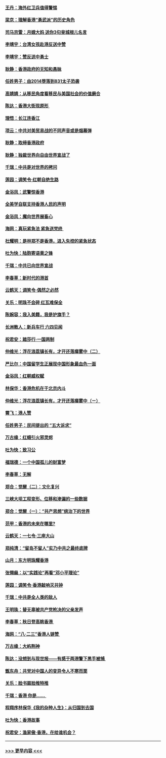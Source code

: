 #### [王丹：海外红卫兵值得警惕](../pages/nsc993/n11498138.md?t=09041144) 
#### [梁京：理解香港“勇武派”的历史角色](../pages/nsc993/n11498006.md?t=09041144) 
#### [司马京雷：月娥大妈  送你3句皇城根儿名言](../pages/nsc993/n11497885.md?t=09041144) 
#### [李靖宇：台湾女孩赴港反送中赞](../pages/nsc993/n11497721.md?t=09041144) 
#### [李靖宇：赞反送中勇士](../pages/nsc993/n11497452.md?t=09041144) 
#### [耿静：香港政府的无知和愚昧](../pages/nsc993/n11494238.md?t=09041144) 
#### [任姓男子：由2014堕落到831太子恐袭](../pages/nsc993/n11496683.md?t=09041144) 
#### [高婧婧：从移民角度看移民与美国社会的价值磨合](../pages/nsc993/n11495757.md?t=09041144) 
#### [陈达：香港大街现原形 ](../pages/nsc993/n11495441.md?t=09041144) 
#### [理悟：长江连香江](../pages/nsc993/n11495377.md?t=09041144) 
#### [项云：中共对美贸易战的不同声音或是烟幕弹](../pages/nsc993/n11494929.md?t=09041144) 
#### [耿静：取缔香港政府](../pages/nsc993/n11494218.md?t=09041144) 
#### [耿静：独裁世界向自由世界宣战了](../pages/nsc993/n11494190.md?t=09041144) 
#### [千瑞：中共是对世界的拷问](../pages/nsc993/n11493021.md?t=09041144) 
#### [莲园：调笑令‧红朝自绝生路](../pages/nsc993/n11493011.md?t=09041144) 
#### [金浴凤：武警惊香港](../pages/nsc993/n11492994.md?t=09041144) 
#### [全美学自联支持香港人民的声明](../pages/nsc993/n11492630.md?t=09041144) 
#### [金浴凤：魔向世界展畜心](../pages/nsc993/n11492599.md?t=09041144) 
#### [海网：真玩紧急法 紧急送党终 ](../pages/nsc993/n11492535.md?t=09041144) 
#### [杜耀明：是林郑不是香港，进入失控的紧急状态](../pages/nsc993/n11491420.md?t=09041144) 
#### [吐为快：陆胞寄语黄之锋](../pages/nsc993/n11491117.md?t=09041144) 
#### [千瑞：中共已向世界宣战](../pages/nsc993/n11490123.md?t=09041144) 
#### [李春草：新时代的港首](../pages/nsc993/n11489864.md?t=09041144) 
#### [云鹤天：调笑令·偶然之必然](../pages/nsc993/n11489701.md?t=09041144) 
#### [关乐：明珠不会碎 红瓦难保全](../pages/nsc993/n11489647.md?t=09041144) 
#### [陈婉容：我入美籍，我是护旗手？](../pages/nsc993/n11487908.md?t=09041144) 
#### [长洲散人：新兵车行 六四见闻](../pages/nsc993/n11487729.md?t=09041144) 
#### [祝君安：踏莎行‧一国两制](../pages/nsc993/n11487699.md?t=09041144) 
#### [仲维光：浮花浪蕊镇长有，才开还落瘴雾中（二）](../pages/nsc993/n11483286.md?t=09041144) 
#### [严比尔：中国留学生正展现中国形象最血色一面](../pages/nsc993/n11485145.md?t=09041144) 
#### [金浴凤：红朝威权赋](../pages/nsc993/n11485191.md?t=09041144) 
#### [林保华：香港危机在于北京内斗](../pages/nsc993/n11484593.md?t=09041144) 
#### [仲维光：浮花浪蕊镇长有，才开还落瘴雾中（ㄧ）](../pages/nsc993/n11483259.md?t=09041144) 
#### [霄飞：港人赞](../pages/nsc993/n11482957.md?t=09041144) 
#### [任姓男子：民间提出的 “五大诉求”](../pages/nsc993/n11482897.md?t=09041144) 
#### [万古缘：红蛾引火邪灵烬](../pages/nsc993/n11482886.md?t=09041144) 
#### [吐为快：致习公](../pages/nsc993/n11482867.md?t=09041144) 
#### [福瑞德：一个中国孤儿的财富梦](../pages/nsc993/n11482817.md?t=09041144) 
#### [李春草：无解](../pages/nsc993/n11482791.md?t=09041144) 
#### [郑合：觉醒（二）：文化复兴](../pages/nsc993/n11478025.md?t=09041144) 
#### [三峡大坝工程变形、位移和渗漏的一些数据](../pages/nsc993/n11478232.md?t=09041144) 
#### [郑合：觉醒（一）：“共产思想”统治下的世界](../pages/nsc993/n11477663.md?t=09041144) 
#### [范甲：香港的未来在哪里?](../pages/nsc993/n11477249.md?t=09041144) 
#### [云鹤天：一七令·三座大山](../pages/nsc993/n11477192.md?t=09041144) 
#### [郑纯清：“留岛不留人”实乃中共之最终底牌](../pages/nsc993/n11476160.md?t=09041144) 
#### [山月：东方明珠耀香港](../pages/nsc993/n11476077.md?t=09041144) 
#### [张翎燊：以“实践论”再看“邓小平理论”](../pages/nsc993/n11475733.md?t=09041144) 
#### [莲园：调笑令‧香港敲响灭共钟](../pages/nsc993/n11475723.md?t=09041144) 
#### [千瑞：中共是全人类的敌人](../pages/nsc993/n11475329.md?t=09041144) 
#### [王明珠：替无辜被共产党枪决的父亲发声](../pages/nsc993/n11474570.md?t=09041144) 
#### [李春草：秋日登高眺香港 ](../pages/nsc993/n11474491.md?t=09041144) 
#### [海网：“八·二三”香港人链赞 ](../pages/nsc993/n11474538.md?t=09041144) 
#### [万古缘：大屿荆神](../pages/nsc993/n11474401.md?t=09041144) 
#### [陈达：没想到与现世报——有感于两港警下黑手被捕 ](../pages/nsc993/n11472557.md?t=09041144) 
#### [甑东舟：共党对中国人的变异令人不寒而栗](../pages/nsc993/n11472496.md?t=09041144) 
#### [关乐：脸书扇脸推特推](../pages/nsc993/n11472488.md?t=09041144) 
#### [千瑞：香港  你是…… ](../pages/nsc993/n11472459.md?t=09041144) 
#### [程翔序林保华《我的杂种人生》：从归国到去国](../pages/nsc993/n11472369.md?t=09041144) 
#### [吐为快：香港故事](../pages/nsc993/n11471931.md?t=09041144) 
#### [祝君安：渔家傲‧香港，在给谁机会？](../pages/nsc993/n11469718.md?t=09041144) 

----
#### [ >>> 更早内容 <<< ](../indexes/nsc993-earlier.md)
